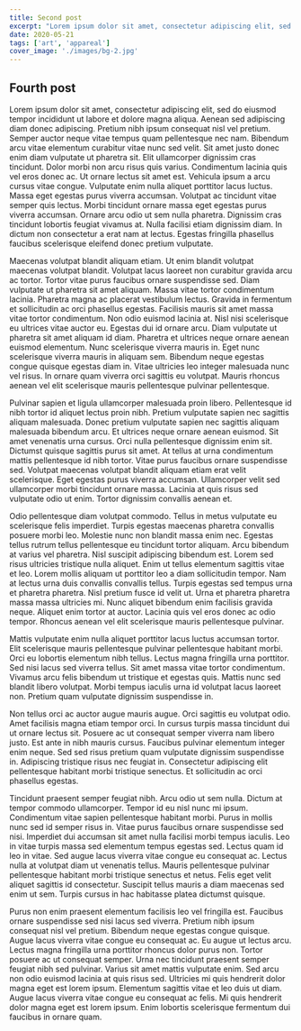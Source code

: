 ```yaml
---
title: Second post
excerpt: "Lorem ipsum dolor sit amet, consectetur adipiscing elit, sed do eiusmod tempor incididunt ut labore et dolore magna aliqua."
date: 2020-05-21
tags: ['art', 'appareal']
cover_image: './images/bg-2.jpg'
---
```


## Fourth post

Lorem ipsum dolor sit amet, consectetur adipiscing elit, sed do eiusmod tempor incididunt ut labore et dolore magna aliqua. Aenean sed adipiscing diam donec adipiscing. Pretium nibh ipsum consequat nisl vel pretium. Semper auctor neque vitae tempus quam pellentesque nec nam. Bibendum arcu vitae elementum curabitur vitae nunc sed velit. Sit amet justo donec enim diam vulputate ut pharetra sit. Elit ullamcorper dignissim cras tincidunt. Dolor morbi non arcu risus quis varius. Condimentum lacinia quis vel eros donec ac. Ut ornare lectus sit amet est. Vehicula ipsum a arcu cursus vitae congue. Vulputate enim nulla aliquet porttitor lacus luctus. Massa eget egestas purus viverra accumsan. Volutpat ac tincidunt vitae semper quis lectus. Morbi tincidunt ornare massa eget egestas purus viverra accumsan. Ornare arcu odio ut sem nulla pharetra. Dignissim cras tincidunt lobortis feugiat vivamus at. Nulla facilisi etiam dignissim diam. In dictum non consectetur a erat nam at lectus. Egestas fringilla phasellus faucibus scelerisque eleifend donec pretium vulputate.

Maecenas volutpat blandit aliquam etiam. Ut enim blandit volutpat maecenas volutpat blandit. Volutpat lacus laoreet non curabitur gravida arcu ac tortor. Tortor vitae purus faucibus ornare suspendisse sed. Diam vulputate ut pharetra sit amet aliquam. Massa vitae tortor condimentum lacinia. Pharetra magna ac placerat vestibulum lectus. Gravida in fermentum et sollicitudin ac orci phasellus egestas. Facilisis mauris sit amet massa vitae tortor condimentum. Non odio euismod lacinia at. Nisl nisi scelerisque eu ultrices vitae auctor eu. Egestas dui id ornare arcu. Diam vulputate ut pharetra sit amet aliquam id diam. Pharetra et ultrices neque ornare aenean euismod elementum. Nunc scelerisque viverra mauris in. Eget nunc scelerisque viverra mauris in aliquam sem. Bibendum neque egestas congue quisque egestas diam in. Vitae ultricies leo integer malesuada nunc vel risus. In ornare quam viverra orci sagittis eu volutpat. Mauris rhoncus aenean vel elit scelerisque mauris pellentesque pulvinar pellentesque.

Pulvinar sapien et ligula ullamcorper malesuada proin libero. Pellentesque id nibh tortor id aliquet lectus proin nibh. Pretium vulputate sapien nec sagittis aliquam malesuada. Donec pretium vulputate sapien nec sagittis aliquam malesuada bibendum arcu. Et ultrices neque ornare aenean euismod. Sit amet venenatis urna cursus. Orci nulla pellentesque dignissim enim sit. Dictumst quisque sagittis purus sit amet. At tellus at urna condimentum mattis pellentesque id nibh tortor. Vitae purus faucibus ornare suspendisse sed. Volutpat maecenas volutpat blandit aliquam etiam erat velit scelerisque. Eget egestas purus viverra accumsan. Ullamcorper velit sed ullamcorper morbi tincidunt ornare massa. Lacinia at quis risus sed vulputate odio ut enim. Tortor dignissim convallis aenean et.

Odio pellentesque diam volutpat commodo. Tellus in metus vulputate eu scelerisque felis imperdiet. Turpis egestas maecenas pharetra convallis posuere morbi leo. Molestie nunc non blandit massa enim nec. Egestas tellus rutrum tellus pellentesque eu tincidunt tortor aliquam. Arcu bibendum at varius vel pharetra. Nisl suscipit adipiscing bibendum est. Lorem sed risus ultricies tristique nulla aliquet. Enim ut tellus elementum sagittis vitae et leo. Lorem mollis aliquam ut porttitor leo a diam sollicitudin tempor. Nam at lectus urna duis convallis convallis tellus. Turpis egestas sed tempus urna et pharetra pharetra. Nisl pretium fusce id velit ut. Urna et pharetra pharetra massa massa ultricies mi. Nunc aliquet bibendum enim facilisis gravida neque. Aliquet enim tortor at auctor. Lacinia quis vel eros donec ac odio tempor. Rhoncus aenean vel elit scelerisque mauris pellentesque pulvinar.

Mattis vulputate enim nulla aliquet porttitor lacus luctus accumsan tortor. Elit scelerisque mauris pellentesque pulvinar pellentesque habitant morbi. Orci eu lobortis elementum nibh tellus. Lectus magna fringilla urna porttitor. Sed nisi lacus sed viverra tellus. Sit amet massa vitae tortor condimentum. Vivamus arcu felis bibendum ut tristique et egestas quis. Mattis nunc sed blandit libero volutpat. Morbi tempus iaculis urna id volutpat lacus laoreet non. Pretium quam vulputate dignissim suspendisse in.

Non tellus orci ac auctor augue mauris augue. Orci sagittis eu volutpat odio. Amet facilisis magna etiam tempor orci. In cursus turpis massa tincidunt dui ut ornare lectus sit. Posuere ac ut consequat semper viverra nam libero justo. Est ante in nibh mauris cursus. Faucibus pulvinar elementum integer enim neque. Sed sed risus pretium quam vulputate dignissim suspendisse in. Adipiscing tristique risus nec feugiat in. Consectetur adipiscing elit pellentesque habitant morbi tristique senectus. Et sollicitudin ac orci phasellus egestas.

Tincidunt praesent semper feugiat nibh. Arcu odio ut sem nulla. Dictum at tempor commodo ullamcorper. Tempor id eu nisl nunc mi ipsum. Condimentum vitae sapien pellentesque habitant morbi. Purus in mollis nunc sed id semper risus in. Vitae purus faucibus ornare suspendisse sed nisi. Imperdiet dui accumsan sit amet nulla facilisi morbi tempus iaculis. Leo in vitae turpis massa sed elementum tempus egestas sed. Lectus quam id leo in vitae. Sed augue lacus viverra vitae congue eu consequat ac. Lectus nulla at volutpat diam ut venenatis tellus. Mauris pellentesque pulvinar pellentesque habitant morbi tristique senectus et netus. Felis eget velit aliquet sagittis id consectetur. Suscipit tellus mauris a diam maecenas sed enim ut sem. Turpis cursus in hac habitasse platea dictumst quisque.

Purus non enim praesent elementum facilisis leo vel fringilla est. Faucibus ornare suspendisse sed nisi lacus sed viverra. Pretium nibh ipsum consequat nisl vel pretium. Bibendum neque egestas congue quisque. Augue lacus viverra vitae congue eu consequat ac. Eu augue ut lectus arcu. Lectus magna fringilla urna porttitor rhoncus dolor purus non. Tortor posuere ac ut consequat semper. Urna nec tincidunt praesent semper feugiat nibh sed pulvinar. Varius sit amet mattis vulputate enim. Sed arcu non odio euismod lacinia at quis risus sed. Ultricies mi quis hendrerit dolor magna eget est lorem ipsum. Elementum sagittis vitae et leo duis ut diam. Augue lacus viverra vitae congue eu consequat ac felis. Mi quis hendrerit dolor magna eget est lorem ipsum. Enim lobortis scelerisque fermentum dui faucibus in ornare quam.
